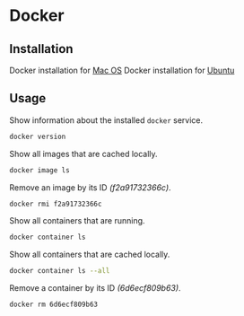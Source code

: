 Docker
======


Installation
------------

Docker installation for [Mac OS](https://docs.docker.com/docker-for-mac/install/)
Docker installation for [Ubuntu](https://docs.docker.com/install/linux/docker-ce/ubuntu/)


Usage
-----

Show information about the installed `docker` service.

```bash
docker version
```

Show all images that are cached locally.

```bash
docker image ls
```

Remove an image by its ID _(f2a91732366c)_.

```bash
docker rmi f2a91732366c
```

Show all containers that are running.

```bash
docker container ls
```

Show all containers that are cached locally.

```bash
docker container ls --all
```

Remove a container by its ID _(6d6ecf809b63)_.

```bash
docker rm 6d6ecf809b63
```